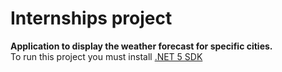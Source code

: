 # Internships project 
**Application to display the weather forecast for specific cities.**<br />
To run this project you must install [.NET 5 SDK](https://dotnet.microsoft.com/download/dotnet/5.0)
